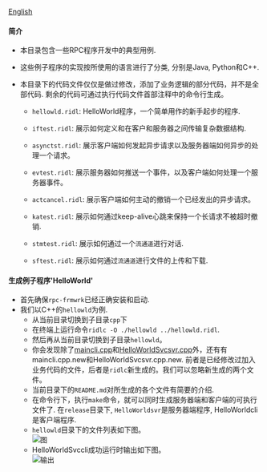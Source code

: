 [English](https://github.com/zhiming99/rpc-frmwrk/blob/master/examples/README.md)
#### 简介
* 本目录包含一些RPC程序开发中的典型用例.

* 这些例子程序的实现按所使用的语言进行了分类, 分别是Java, Python和C++.

* 本目录下的代码文件仅仅是做过修改，添加了业务逻辑的部分代码，并不是全部代码. 剩余的代码可通过执行代码文件首部注释中的命令行生成。

    * `hellowld.ridl`: HelloWorld程序，一个简单用作的新手起步的程序. 

    * `iftest.ridl`: 展示如何定义和在客户和服务器之间传输复杂数据结构. 

    * `asynctst.ridl`: 展示客户端如何发起异步请求以及服务器端如何异步的处理一个请求。

    * `evtest.ridl`: 展示服务器如何推送一个事件，以及客户端如何处理一个服务器事件。

    * `actcancel.ridl`: 展示客户端如何主动的撤销一个已经发出的异步请求。

    * `katest.ridl`: 展示如何通过keep-alive心跳来保持一个长请求不被超时撤销.

    * `stmtest.ridl`: 展示如何通过一个`流通道`进行对话.

    * `sftest.ridl`: 展示如何通过`流通道`进行文件的上传和下载.

#### 生成例子程序'HelloWorld'
   * 首先确保`rpc-frmwrk`已经正确安装和启动.
   * 我们以C++的`hellowld`为例.
      * 从当前目录切换到子目录`cpp`下
      * 在终端上运行命令`ridlc -O ./hellowld ../hellowld.ridl`. 
      * 然后再从当前目录切换到子目录`hellowld`。
      * 你会发现除了[maincli.cpp](https://github.com/zhiming99/rpc-frmwrk/blob/master/examples/cpp/hellowld/maincli.cpp)和[HelloWorldSvcsvr.cpp](https://github.com/zhiming99/rpc-frmwrk/blob/master/examples/cpp/hellowld/HelloWorldSvcsvr.cpp)外，还有有maincli.cpp.new和HelloWorldSvcsvr.cpp.new. 前者是已经修改过加入业务代码的文件，后者是`ridlc`新生成的。我们可以忽略新生成的两个文件。   
      * 当前目录下的`README.md`对所生成的各个文件有简要的介绍.
      * 在命令行下，执行`make`命令，就可以同时生成服务器端和客户端的可执行文件了. 在`release`目录下, `HelloWorldsvr`是服务器端程序, HelloWorldcli是客户端程序.
      * `hellowld`目录下的文件列表如下图。   
   ![图](https://github.com/zhiming99/rpc-frmwrk/blob/master/pics/hellowld-tree.png)
      * HelloWorldSvccli成功运行时输出如下图。   
   ![输出](https://github.com/zhiming99/rpc-frmwrk/blob/master/pics/hellowld.png)
